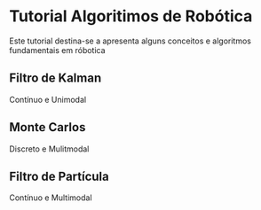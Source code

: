 # Tutorial Algoritimos de Robótica

Este tutorial destina-se a apresenta alguns conceitos e algoritmos fundamentais em róbotica

## Filtro de Kalman

Contínuo e Unimodal

## Monte Carlos

Discreto e Mulitmodal

## Filtro de Partícula

Contínuo e Multimodal
